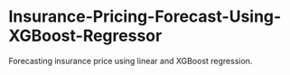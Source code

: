 # Insurance-Pricing-Forecast-Using-XGBoost-Regressor
Forecasting insurance price using linear and XGBoost regression. 
